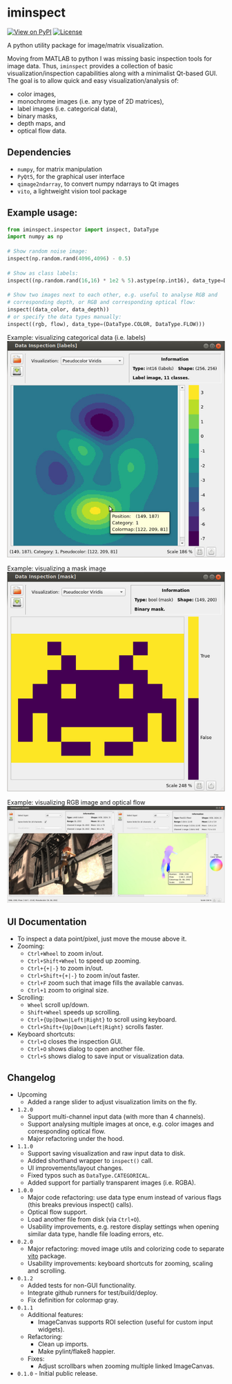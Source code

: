 # iminspect
[![View on PyPI](https://img.shields.io/pypi/v/iminspect.svg)](https://pypi.org/project/iminspect)
[![License](https://img.shields.io/badge/license-MIT-blue.svg)](https://github.com/snototter/iminspect/blob/master/LICENSE?raw=true)

A python utility package for image/matrix visualization.

Moving from MATLAB to python I was missing basic inspection tools for image data.
Thus, `iminspect` provides a collection of basic visualization/inspection capabilities along with a minimalist Qt-based GUI.
The goal is to allow quick and easy visualization/analysis of:
* color images,
* monochrome images (i.e. any type of 2D matrices),
* label images (i.e. categorical data),
* binary masks,
* depth maps, and
* optical flow data.


## Dependencies
* `numpy`, for matrix manipulation
* `PyQt5`, for the graphical user interface
* `qimage2ndarray`, to convert numpy ndarrays to Qt images
* `vito`, a lightweight vision tool package


## Example usage:
```python
from iminspect.inspector import inspect, DataType
import numpy as np

# Show random noise image:
inspect(np.random.rand(4096,4096) - 0.5)

# Show as class labels:
inspect((np.random.rand(16,16) * 1e2 % 5).astype(np.int16), data_type=DataType.CATEGORICAL)

# Show two images next to each other, e.g. useful to analyse RGB and
# corresponding depth, or RGB and corresponding optical flow:
inspect((data_color, data_depth))
# or specify the data types manually:
inspect((rgb, flow), data_type=(DataType.COLOR, DataType.FLOW)))
```

Example: visualizing categorical data (i.e. labels)<br/>
![Screenshot categorical data](https://github.com/snototter/iminspect/blob/master/screenshots/categorical.jpg?raw=true "iminspect GUI")

Example: visualizing a mask image<br/>
![Screenshot binary data](https://github.com/snototter/iminspect/blob/master/screenshots/mask.jpg?raw=true "iminspect GUI")

Example: visualizing RGB image and optical flow<br/>
![Screenshot optical flow](https://github.com/snototter/iminspect/blob/master/screenshots/rgb-flow.jpg?raw=true "iminspect GUI")


## UI Documentation
* To inspect a data point/pixel, just move the mouse above it.
* Zooming:
  * `Ctrl+Wheel` to zoom in/out.
  * `Ctrl+Shift+Wheel` to speed up zooming.
  * `Ctrl+{+|-}` to zoom in/out.
  * `Ctrl+Shift+{+|-}` to zoom in/out faster.
  * `Ctrl+F` zoom such that image fills the available canvas.
  * `Ctrl+1` zoom to original size.
* Scrolling:
  * `Wheel` scroll up/down.
  * `Shift+Wheel` speeds up scrolling.
  * `Ctrl+{Up|Down|Left|Right}` to scroll using keyboard.
  * `Ctrl+Shift+{Up|Down|Left|Right}` scrolls faster.
* Keyboard shortcuts:
  * `Ctrl+Q` closes the inspection GUI.
  * `Ctrl+O` shows dialog to open another file.
  * `Ctrl+S` shows dialog to save input or visualization data.


## Changelog
* Upcoming
  * Added a range slider to adjust visualization limits on the fly.
* `1.2.0`
  * Support multi-channel input data (with more than 4 channels).
  * Support analysing multiple images at once, e.g. color images and corresponding optical flow.
  * Major refactoring under the hood.
* `1.1.0`
  * Support saving visualization and raw input data to disk.
  * Added shorthand wrapper to `inspect()` call.
  * UI improvements/layout changes.
  * Fixed typos such as `DataType.CATEGORICAL`.
  * Added support for partially transparent images (i.e. RGBA).
* `1.0.0`
  * Major code refactoring: use data type enum instead of various flags (this breaks previous inspect() calls).
  * Optical flow support.
  * Load another file from disk (via `Ctrl+O`).
  * Usability improvements, e.g. restore display settings when opening similar data type, handle file loading errors, etc.
* `0.2.0`
  * Major refactoring: moved image utils and colorizing code to separate [vito](https://github.com/snototter/vito) package.
  * Usability improvements: keyboard shortcuts for zooming, scaling and scrolling.
* `0.1.2`
  * Added tests for non-GUI functionality.
  * Integrate github runners for test/build/deploy.
  * Fix definition for colormap gray.
* `0.1.1`
  * Additional features:
    * ImageCanvas supports ROI selection (useful for custom input widgets).
  * Refactoring:
    * Clean up imports.
    * Make pylint/flake8 happier.
  * Fixes:
    * Adjust scrollbars when zooming multiple linked ImageCanvas.
* `0.1.0` - Initial public release.
